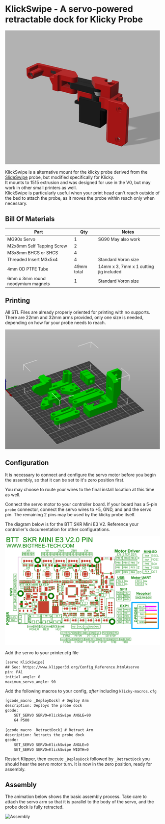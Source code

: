 # KlickSwipe - A servo-powered retractable dock for Klicky Probe

![KlickSwipe](./images/klickswipe_render.png)

KlickSwipe is a alternative mount for the klicky probe derived from the [SlideSwipe](https://github.com/chestwood96/SlideSwipe/) probe, but modified specifically for Klicky.  
It mounts to 1515 extrusion and was designed for use in the V0, but may work in other small printers as well.  
KlickSwipe is particularly useful when your print head can't reach outside of the bed to attach the probe, as it moves the probe within reach only when necessary.




## Bill Of Materials

| Part                              | Qty         | Notes                                   |
| --------------------------------- | ----------- | --------------------------------------- |
| MG90s Servo                       | 1           | SG90 May also work                      |
| M2x8mm Self Tapping Screw         | 2           |                                         | 
| M3x8mm BHCS or SHCS               | 4           |                                         |
| Threaded Insert M3x5x4            | 4           | Standard Voron size                     |
| 4mm OD PTFE Tube                  | 49mm total  | 14mm x 3, 7mm x 1  cutting jig included |
| 6mm x 3mm round neodymium magnets | 1           | Standard Voron size                     |


## Printing

All STL Files are already properly oriented for printing with no supports.  
There are 22mm and 32mm arms provided, only one size is needed, depending on how far your probe needs to reach.

![STL Orientation](./images/STL.png)


## Configuration
It is necessary to connect and configure the servo motor before you begin the assembly, so that it can be set to it's zero position first.

You may choose to route your wires to the final install location at this time as well.

Connect the servo motor to your controller board.  If your board has a 5-pin `probe` connector, connect the servo wires to +5, GND, and and the servo pin.  The remaining 2 pins may be used by the klicky probe itself.

The diagram below is for the BTT SKR Mini E3 V2.  Reference your controller's documentation for other configurations.

![Wiring](./images/skr_mini_e3_v2_wiring.png)


Add the servo to your printer.cfg file 

```
[servo KlickSwipe]
## See: https://www.klipper3d.org/Config_Reference.html#servo
pin: PA1
initial_angle: 0
maximum_servo_angle: 90

```


Add the following macros to your config, *after* including `klicky-macros.cfg`

```
[gcode_macro _DeployDock] # Deploy Arm
description: Deploys the probe dock
gcode:
    SET_SERVO SERVO=KlickSwipe ANGLE=90
    G4 P500

[gcode_macro _RetractDock] # Retract Arm
description: Retracts the probe dock
gcode:
    SET_SERVO SERVO=KlickSwipe ANGLE=0
    SET_SERVO SERVO=KlickSwipe WIDTH=0

```

Restart Klipper, then execute `_DeployDock` followed by `_RetractDock`  you should hear the servo motor turn.  It is now in the zero position, ready for assembly.


## Assembly
 
The animation below shows the basic assembly process.  Take care to attach the servo arm so that it is parallel to the body of the servo, and the probe dock is fully retracted.

![Assembly](./images/assembly.gif)
